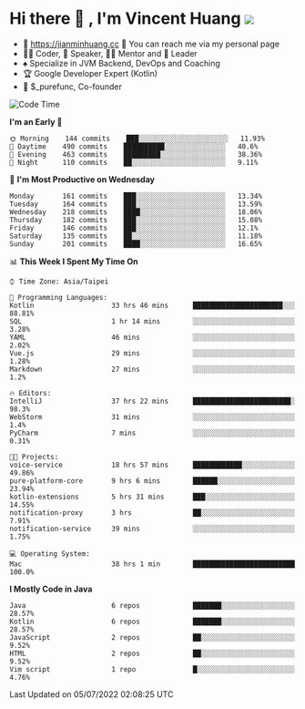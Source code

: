 # Hi there 👋 , I'm Vincent Huang ![](https://komarev.com/ghpvc/?username=Jian-Min-Huang)
- 💎 https://jianminhuang.cc 🙋 You can reach me via my personal page
- 👨‍💻 Coder, 🎤 Speaker, 👨‍🏫 Mentor and 🚀 Leader
- ♠️ Specialize in JVM Backend, DevOps and Coaching
- 🏆 Google Developer Expert (Kotlin)
- 💼 $_purefunc, Co-founder

<!--START_SECTION:waka-->
![Code Time](http://img.shields.io/badge/Code%20Time-0%20secs-blue)

**I'm an Early 🐤** 

```text
🌞 Morning    144 commits    ███░░░░░░░░░░░░░░░░░░░░░░   11.93% 
🌆 Daytime    490 commits    ██████████░░░░░░░░░░░░░░░   40.6% 
🌃 Evening    463 commits    █████████░░░░░░░░░░░░░░░░   38.36% 
🌙 Night      110 commits    ██░░░░░░░░░░░░░░░░░░░░░░░   9.11%

```
📅 **I'm Most Productive on Wednesday** 

```text
Monday       161 commits    ███░░░░░░░░░░░░░░░░░░░░░░   13.34% 
Tuesday      164 commits    ███░░░░░░░░░░░░░░░░░░░░░░   13.59% 
Wednesday    218 commits    ████░░░░░░░░░░░░░░░░░░░░░   18.06% 
Thursday     182 commits    ███░░░░░░░░░░░░░░░░░░░░░░   15.08% 
Friday       146 commits    ███░░░░░░░░░░░░░░░░░░░░░░   12.1% 
Saturday     135 commits    ██░░░░░░░░░░░░░░░░░░░░░░░   11.18% 
Sunday       201 commits    ████░░░░░░░░░░░░░░░░░░░░░   16.65%

```


📊 **This Week I Spent My Time On** 

```text
⌚︎ Time Zone: Asia/Taipei

💬 Programming Languages: 
Kotlin                   33 hrs 46 mins      ██████████████████████░░░   88.81% 
SQL                      1 hr 14 mins        ░░░░░░░░░░░░░░░░░░░░░░░░░   3.28% 
YAML                     46 mins             ░░░░░░░░░░░░░░░░░░░░░░░░░   2.02% 
Vue.js                   29 mins             ░░░░░░░░░░░░░░░░░░░░░░░░░   1.28% 
Markdown                 27 mins             ░░░░░░░░░░░░░░░░░░░░░░░░░   1.2%

🔥 Editors: 
IntelliJ                 37 hrs 22 mins      ████████████████████████░   98.3% 
WebStorm                 31 mins             ░░░░░░░░░░░░░░░░░░░░░░░░░   1.4% 
PyCharm                  7 mins              ░░░░░░░░░░░░░░░░░░░░░░░░░   0.31%

🐱‍💻 Projects: 
voice-service            18 hrs 57 mins      ████████████░░░░░░░░░░░░░   49.86% 
pure-platform-core       9 hrs 6 mins        ██████░░░░░░░░░░░░░░░░░░░   23.94% 
kotlin-extensions        5 hrs 31 mins       ███░░░░░░░░░░░░░░░░░░░░░░   14.55% 
notification-proxy       3 hrs               ██░░░░░░░░░░░░░░░░░░░░░░░   7.91% 
notification-service     39 mins             ░░░░░░░░░░░░░░░░░░░░░░░░░   1.75%

💻 Operating System: 
Mac                      38 hrs 1 min        █████████████████████████   100.0%

```

**I Mostly Code in Java** 

```text
Java                     6 repos             ███████░░░░░░░░░░░░░░░░░░   28.57% 
Kotlin                   6 repos             ███████░░░░░░░░░░░░░░░░░░   28.57% 
JavaScript               2 repos             ██░░░░░░░░░░░░░░░░░░░░░░░   9.52% 
HTML                     2 repos             ██░░░░░░░░░░░░░░░░░░░░░░░   9.52% 
Vim script               1 repo              █░░░░░░░░░░░░░░░░░░░░░░░░   4.76%

```



 Last Updated on 05/07/2022 02:08:25 UTC
<!--END_SECTION:waka-->
